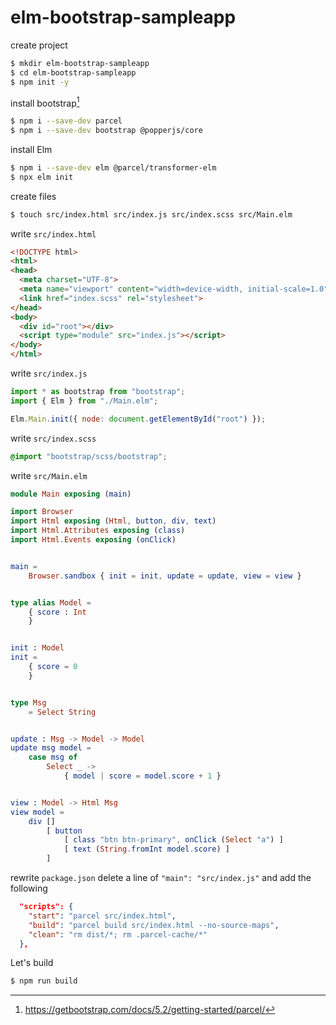 # elm-bootstrap-sampleapp

create project

```bash
$ mkdir elm-bootstrap-sampleapp 
$ cd elm-bootstrap-sampleapp 
$ npm init -y
```

install bootstrap[^1]

```bash
$ npm i --save-dev parcel
$ npm i --save-dev bootstrap @popperjs/core
```

install Elm

```bash
$ npm i --save-dev elm @parcel/transformer-elm
$ npx elm init
```

create files

```bash
$ touch src/index.html src/index.js src/index.scss src/Main.elm
```

write `src/index.html`

```html
<!DOCTYPE html>
<html>
<head>
  <meta charset="UTF-8">
  <meta name="viewport" content="width=device-width, initial-scale=1.0">
  <link href="index.scss" rel="stylesheet">
</head>
<body>
  <div id="root"></div>
  <script type="module" src="index.js"></script>
</body>
</html>
```

write `src/index.js`

```js
import * as bootstrap from "bootstrap";
import { Elm } from "./Main.elm";

Elm.Main.init({ node: document.getElementById("root") });
```

write `src/index.scss`

```scss
@import "bootstrap/scss/bootstrap";
```

write `src/Main.elm`

```elm
module Main exposing (main)

import Browser
import Html exposing (Html, button, div, text)
import Html.Attributes exposing (class)
import Html.Events exposing (onClick)


main =
    Browser.sandbox { init = init, update = update, view = view }


type alias Model =
    { score : Int
    }


init : Model
init =
    { score = 0
    }


type Msg
    = Select String


update : Msg -> Model -> Model
update msg model =
    case msg of
        Select _ ->
            { model | score = model.score + 1 }


view : Model -> Html Msg
view model =
    div []
        [ button
            [ class "btn btn-primary", onClick (Select "a") ]
            [ text (String.fromInt model.score) ]
        ]
```

rewrite `package.json`
delete a line of `"main": "src/index.js"` and add the following

```json
  "scripts": {
    "start": "parcel src/index.html",
    "build": "parcel build src/index.html --no-source-maps",
    "clean": "rm dist/*; rm .parcel-cache/*"
  },
```

Let's build

```bash
$ npm run build
```

[^1]: https://getbootstrap.com/docs/5.2/getting-started/parcel/
